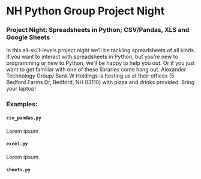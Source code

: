 # NH Python Group Project Night

### Project Night: Spreadsheets in Python; CSV/Pandas, XLS and Google Sheets
In this all-skill-levels project night we’ll be tackling spreadsheets of all kinds. If you want to interact with spreadsheets in Python, but you’re new to programming or new to Python, we’ll be happy to help you out. Or if you just want to get familiar with one of these libraries come hang out. Alexander Technology Group/ Bank W Holdings is hosting us at their offices (5 Bedford Farms Dr, Bedford, NH 03110) with pizza and drinks provided. Bring your laptop!

### Examples:
#### `csv_pandas.py`

Lorem ipsum

#### `excel.py`

Lorem ipsum

#### `sheets.py`
